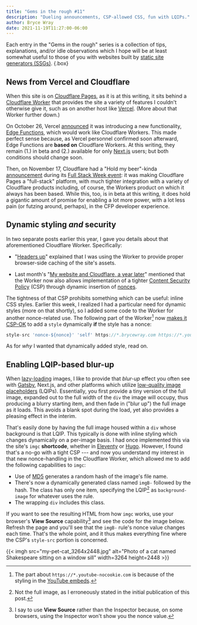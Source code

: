 ```yaml
---
title: "Gems in the rough #11"
description: "Dueling announcements, CSP-allowed CSS, fun with LQIPs."
author: Bryce Wray
date: 2021-11-19T11:27:00-06:00
---
```


Each entry in the "Gems in the rough" series is a collection of tips, explanations, and/or idle observations which I hope will be at least somewhat useful to those of you with websites built by [static site generators (SSGs)](https://jamstack.org/generators).
{.box}

## News from Vercel and Cloudflare

When this site is on [Cloudflare Pages](https://pages.cloudflare.com), as it is at this writing, it sits behind a [Cloudflare Worker](https://workers.cloudflare.com) that provides the site a variety of features I couldn't otherwise give it, such as on another host like [Vercel](https://vercel.com). (More about that Worker further down.)

On October 26, Vercel [announced](https://twitter.com/vercel/status/1453034541463916549) it was introducing a new functionality, [Edge Functions](https://vercel.com/features/edge-functions), which would work like Cloudflare Workers. This made perfect sense because, as Vercel personnel confirmed soon afterward, Edge Functions are **based on** Cloudflare Workers. At this writing, they remain (1.) in beta and (2.) available for only [Next.js](https://nextjs.org) users; but both conditions should change soon.

Then, on November 17, Cloudflare had a "Hold my beer"-kinda [announcement](https://blog.cloudflare.com/cloudflare-pages-goes-full-stack/) during its [Full Stack Week event](https://blog.cloudflare.com/full-stack-week-2021/): it was making Cloudflare Pages a "full-stack" platform, with much tighter integration with a variety of Cloudflare products including, of course, the Workers product on which it always has been based. While this, too, is in beta at this writing, it does hold a gigantic amount of promise for enabling a lot more power, with a lot less pain (or futzing around, perhaps), in the CFP developer experience.

## Dynamic styling *and* security

In two separate posts earlier this year, I gave you details about that aforementioned Cloudflare Worker. Specifically:

- "[Headers up](/posts/2021/05/headers-up/)" explained that I was using the Worker to provide proper browser-side caching of the site's assets.

- Last month's "[My website and Cloudflare, a year later](/posts/2021/10/my-website-cloudflare-year-later/)" mentioned that the Worker now also allows implementation of a tighter [Content Security Policy](https://content-security-policy.com) (CSP) through dynamic insertion of [nonces](https://content-security-policy.com/nonce/).

The tightness of that CSP prohibits something which can be useful: inline CSS styles. Earlier this week, I realized I had a particular need for dynamic styles (more on that shortly), so I added some code to the Worker for another nonce-related use. The following part of the Worker[^YTstuff] now [makes it CSP-OK](https://content-security-policy.com/examples/allow-inline-style/) to add a `style` dynamically **if** the style has a nonce:

```js
style-src 'nonce-${nonce}' 'self' https://*.brycewray.com https://*.youtube-nocookie.com data:;
```

[^YTstuff]: The part about `https://*.youtube-nocookie.com` is because of the styling in the [YouTube embeds](/posts/2021/09/gems-in-rough-09/#privacy-respecting-youtube-embeds).

As for *why* I wanted that dynamically added style, read on.

## Enabling LQIP-based blur-up

When [lazy-loading](https://developer.mozilla.org/en-US/docs/Web/Performance/Lazy_loading) images, I like to provide that *blur-up* effect you often see with [Gatsby](https://www.gatsbyjs.com), Next.js, and other platforms which utilize [low-quality image placeholders](https://www.guypo.com/introducing-lqip-low-quality-image-placeholders) (LQIPs). Essentially, you first provide a tiny version of the full image, expanded out to the full width of the `div` the image will occupy, thus producing a blurry starting item, and then fade in ("blur up") the full image as it loads. This avoids a blank spot during the load, yet also provides a pleasing effect in the interim.

That's easily done by having the full image housed within a `div` whose background is that LQIP. This typically is done with inline styling which changes dynamically on a per-image basis. I had once implemented this via the site's `imgc` **shortcode**, whether in [Eleventy](https://11ty.dev/docs/shortcodes) or [Hugo](https://gohugo.io/content-management/shortcodes/). However, I found that's a no-go with a tight CSP --- and now you understand my interest in that new nonce-handling in the Cloudflare Worker, which allowed me to add the following capabilities to `imgc`:

- Use of [MD5](https://en.wikipedia.org/wiki/MD5) generates a random hash of the image's file name.
- There's now a dynamically generated class named `imgB-` followed by the hash. The class has only one item, specifying the LQIP[^typoFix] as `background-image` for whatever uses the rule.
- The wrapping `div` includes this class.

[^typoFix]: Not the full image, as I erroneously stated in the initial publication of this post.

If you want to see the resulting HTML from how `imgc` works, use your browser's **View Source** capability[^notInsp] and see the code for the image below. Refresh the page and you'll see that the `imgB-` rule's nonce value changes each time. That's the whole point, and it thus makes everything fine where the CSP's `style-src` portion is concerned.

[^notInsp]: I say to use **View Source** rather than the Inspector because, on some browsers, using the Inspector won't show you the nonce value.

{{< imgh src="my-pet-cat_3264x2448.jpg" alt="Photo of a cat named Shakespeare sitting on a window sill" width=3264 height=2448 >}}
